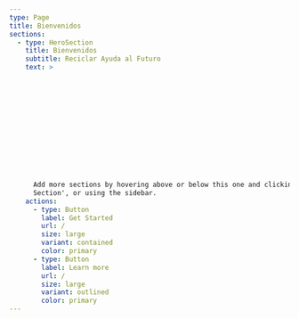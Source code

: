 ```yaml
---
type: Page
title: Bienvenidos
sections:
  - type: HeroSection
    title: Bienvenidos
    subtitle: Reciclar Ayuda al Futuro
    text: >














      Add more sections by hovering above or below this one and clicking '+ Add
      Section', or using the sidebar.
    actions:
      - type: Button
        label: Get Started
        url: /
        size: large
        variant: contained
        color: primary
      - type: Button
        label: Learn more
        url: /
        size: large
        variant: outlined
        color: primary
---
```

